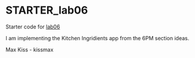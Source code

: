 # STARTER_lab06

Starter code for [lab06](https://ucsb-cs56-f18.github.io/lab/lab06/)

I am implementing the Kitchen Ingridients app from the 6PM section ideas.

Max Kiss - kissmax
